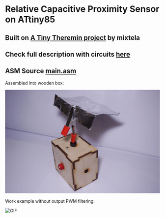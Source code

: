 # Relative Capacitive Proximity Sensor on ATtiny85
## Built on [A Tiny Theremin project](https://mitxela.com/projects/a_tiny_theremin) by mixtela
## Check full description with circuits [here](https://github.com/shchuko/CapacitiveProximitySensor/blob/master/full_ru_description.pdf)
## ASM Source [main.asm](https://github.com/shchuko/CapacitiveProximitySensor/blob/master/main.asm)

Assembled into wooden box:

![PIC](https://github.com/shchuko/CapacitiveProximitySensor/blob/master/pics/pic1.jpg)

Work example without output PWM filtering:

![GIF](https://github.com/shchuko/CapacitiveProximitySensor/blob/master/pics/gif1.gif)

